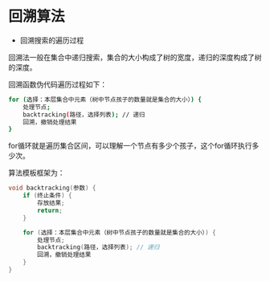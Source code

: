 # 回溯算法

* 回溯搜索的遍历过程

回溯法一般在集合中递归搜索，集合的大小构成了树的宽度，递归的深度构成了树的深度。

回溯函数伪代码遍历过程如下：

```bash
for (选择：本层集合中元素（树中节点孩子的数量就是集合的大小）) {
    处理节点;
    backtracking(路径，选择列表); // 递归
    回溯，撤销处理结果
}
```

for循环就是遍历集合区间，可以理解一个节点有多少个孩子，这个for循环执行多少次。

算法模板框架为：

```c
void backtracking(参数) {
    if (终止条件) {
        存放结果;
        return;
    }

    for (选择：本层集合中元素（树中节点孩子的数量就是集合的大小）) {
        处理节点;
        backtracking(路径，选择列表); // 递归
        回溯，撤销处理结果
    }
}
```